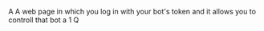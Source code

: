 A
A web page in which you log in with your bot's token and it allows you to controll that bot
a
1
Q
